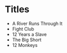 # Titles

- A River Runs Through It
- Fight Club
- 12 Years a Slave
- The Big Short
- 12 Monkeys







